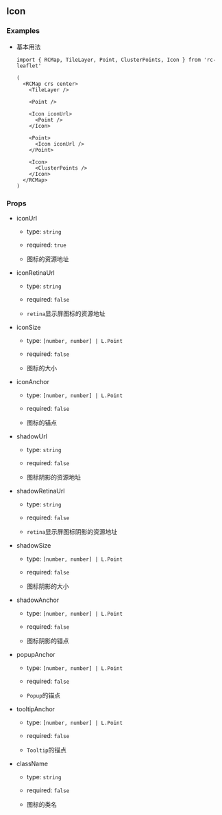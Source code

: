 ## Icon

### Examples

- 基本用法

  ```tsx
  import { RCMap, TileLayer, Point, ClusterPoints, Icon } from 'rc-leaflet'

  (
    <RCMap crs center>
      <TileLayer />

      <Point />

      <Icon iconUrl>
        <Point />
      </Icon>

      <Point>
        <Icon iconUrl />
      </Point>

      <Icon>
        <ClusterPoints />
      </Icon>
    </RCMap>
  )
  ```

### Props

- iconUrl

  - type: `string`

  - required: `true`

  - 图标的资源地址

- iconRetinaUrl

  - type: `string`

  - required: `false`

  - `retina`显示屏图标的资源地址

- iconSize

  - type: `[number, number] | L.Point`

  - required: `false`

  - 图标的大小

- iconAnchor

  - type: `[number, number] | L.Point`

  - required: `false`

  - 图标的锚点

- shadowUrl

  - type: `string`

  - required: `false`

  - 图标阴影的资源地址

- shadowRetinaUrl

  - type: `string`

  - required: `false`

  - `retina`显示屏图标阴影的资源地址

- shadowSize

  - type: `[number, number] | L.Point`

  - required: `false`

  - 图标阴影的大小

- shadowAnchor

  - type: `[number, number] | L.Point`

  - required: `false`

  - 图标阴影的锚点

- popupAnchor

  - type: `[number, number] | L.Point`

  - required: `false`

  - `Popup`的锚点

- tooltipAnchor

  - type: `[number, number] | L.Point`

  - required: `false`

  - `Tooltip`的锚点

- className

  - type: `string`

  - required: `false`

  - 图标的类名
